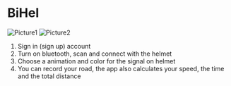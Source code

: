 # BiHel
![Picture1](https://github.com/QuocVoHoang/BiHel/assets/108819573/7dd2fe84-8d53-4f54-8128-ded4cfdfa3e1)
![Picture2](https://github.com/QuocVoHoang/BiHel/assets/108819573/7949111c-cc05-456a-899e-4ce1684c95de)

1. Sign in (sign up) account
2. Turn on bluetooth, scan and connect with the helmet
3. Choose a animation and color for the signal on helmet
4. You can record your road, the app also calculates your speed, the time and the total distance
